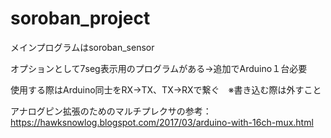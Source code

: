 # soroban_project

メインプログラムはsoroban_sensor

オプションとして7seg表示用のプログラムがある→追加でArduino１台必要

使用する際はArduino同士をRX→TX、TX→RXで繋ぐ　※書き込む際は外すこと

アナログピン拡張のためのマルチプレクサの参考： https://hawksnowlog.blogspot.com/2017/03/arduino-with-16ch-mux.html
